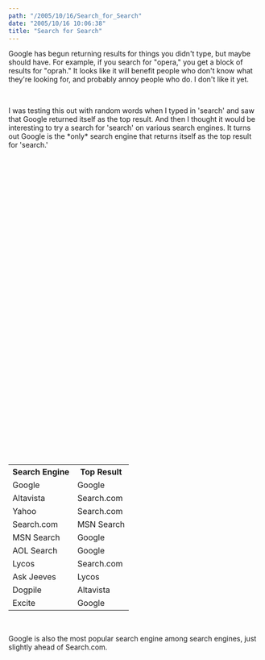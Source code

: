 ```yaml
---
path: "/2005/10/16/Search_for_Search" 
date: "2005/10/16 10:06:38" 
title: "Search for Search" 
---
```

<p>Google has begun returning results for things you didn't type, but maybe should have. For example, if you search for "opera," you get a block of results for "oprah." It looks like it will benefit people who don't know what they're looking for, and probably annoy people who do. I don't like it yet.</p><br><p>I was testing this out with random words when I typed in 'search' and saw that Google returned itself as the top result. And then I thought it would be interesting to try a search for 'search' on various search engines. It turns out Google is the *only* search engine that returns itself as the top result for 'search.'</p><br><table><br><tr><br><th>Search Engine</th><th>Top Result</th><br></tr><br><tr><br><td>Google</td><td>Google</td><br></tr><br><tr><br><td>Altavista</td><td>Search.com</td><br></tr><br><tr><br><td>Yahoo</td><td>Search.com</td><br></tr><br><tr><br><td>Search.com</td><td>MSN Search</td><br></tr><br><tr><br><td>MSN Search</td><td>Google</td><br></tr><br><tr><br><td>AOL Search</td><td>Google</td><br></tr><br><tr><br><td>Lycos</td><td>Search.com</td><br></tr><br><tr><br><td>Ask Jeeves</td><td>Lycos</td><br></tr><br><tr><br><td>Dogpile</td><td>Altavista</td><br></tr><br><tr><br><td>Excite</td><td>Google</td><br></tr><br></table><br><p>Google is also the most popular search engine among search engines, just slightly ahead of Search.com.</p>
